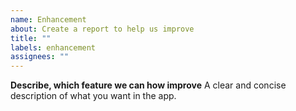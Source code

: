 ```yaml
---
name: Enhancement
about: Create a report to help us improve
title: ""
labels: enhancement
assignees: ""
---
```


**Describe, which feature we can how improve**
A clear and concise description of what you want in the app.
